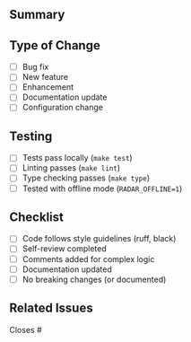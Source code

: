 ## Summary

<!-- Brief description of changes -->

## Type of Change

- [ ] Bug fix
- [ ] New feature
- [ ] Enhancement
- [ ] Documentation update
- [ ] Configuration change

## Testing

- [ ] Tests pass locally (`make test`)
- [ ] Linting passes (`make lint`)
- [ ] Type checking passes (`make type`)
- [ ] Tested with offline mode (`RADAR_OFFLINE=1`)

## Checklist

- [ ] Code follows style guidelines (ruff, black)
- [ ] Self-review completed
- [ ] Comments added for complex logic
- [ ] Documentation updated
- [ ] No breaking changes (or documented)

## Related Issues

<!-- Link to issues this PR addresses -->
Closes #
